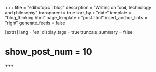 +++
title = "edibotopic | blog"
description = "Writing on food, technology and philosophy"
transparent = true
sort_by = "date"
template = "blog_thinking.html"
page_template = "post.html"
insert_anchor_links = "right"
generate_feeds = false

[extra]
lang = 'en'
display_tags = true
truncate_summary = false
# show_post_num = 10
+++
